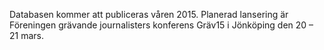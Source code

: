 Databasen kommer att publiceras våren 2015. Planerad lansering är Föreningen grävande journalisters konferens Gräv15 i Jönköping den 20 – 21 mars.